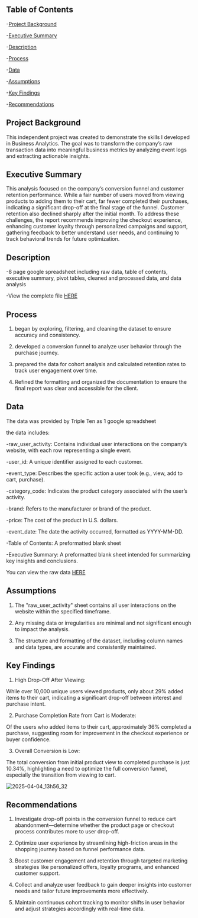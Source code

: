 ## Table of Contents

-[Project Background](#project-background)

-[Executive Summary](#executive-summary)

-[Description](#description)

-[Process](#process)

-[Data](#data)

-[Assumptions](#assumptions)

-[Key Findings](#key-findings)

-[Recommendations](#recommendations)

## Project Background

This independent project was created to demonstrate the skills I developed in Business Analytics. The goal was to transform the company’s raw transaction data into meaningful business metrics by analyzing event logs and extracting actionable insights.

## Executive Summary

This analysis focused on the company’s conversion funnel and customer retention performance. While a fair number of users moved from viewing products to adding them to their cart, far fewer completed their purchases, indicating a significant drop-off at the final stage of the funnel. Customer retention also declined sharply after the initial month. To address these challenges, the report recommends improving the checkout experience, enhancing customer loyalty through personalized campaigns and support, gathering feedback to better understand user needs, and continuing to track behavioral trends for future optimization.

## Description 
-8 page google spreadsheet including raw data, table of contents, executive summary, pivot tables, cleaned and processed data, and data analysis

-View the complete file [HERE](https://docs.google.com/spreadsheets/d/1fwACH5ajdXFL4h9kpwsh-3uihlKFVxwFghpMhBLJg1o/edit?usp=sharing)

## Process
1) began by exploring, filtering, and cleaning the dataset to ensure accuracy and consistency.

2) developed a conversion funnel to analyze user behavior through the purchase journey.
   
3) prepared the data for cohort analysis and calculated retention rates to track user engagement over time.
  
4) Refined the formatting and organized the documentation to ensure the final report was clear and accessible for the client.


## Data

The data was provided by Triple Ten as 1 google spreadsheet

the data includes:

-raw_user_activity: Contains individual user interactions on the company’s website, with each row representing a single event.

-user_id: A unique identifier assigned to each customer.

-event_type: Describes the specific action a user took (e.g., view, add to cart, purchase).

-category_code: Indicates the product category associated with the user’s activity.

-brand: Refers to the manufacturer or brand of the product.

-price: The cost of the product in U.S. dollars.

-event_date: The date the activity occurred, formatted as YYYY-MM-DD.

-Table of Contents: A preformatted blank sheet 

-Executive Summary: A preformatted blank sheet intended for summarizing key insights and conclusions.

You can view the raw data [HERE](https://docs.google.com/spreadsheets/d/1yuavBZ4OYYUD1opH-dq0d6nejREDy8f0ozumT9-yEuo/edit?usp=sharing)

## Assumptions

1) The "raw_user_activity" sheet contains all user interactions on the website within the specified timeframe.

2) Any missing data or irregularities are minimal and not significant enough to impact the analysis.

3) The structure and formatting of the dataset, including column names and data types, are accurate and consistently maintained.

## Key Findings

1) High Drop-Off After Viewing:

While over 10,000 unique users viewed products, only about 29% added items to their cart, indicating a significant drop-off between interest and purchase intent.

2) Purchase Completion Rate from Cart is Moderate:

Of the users who added items to their cart, approximately 36% completed a purchase, suggesting room for improvement in the checkout experience or buyer confidence.

3) Overall Conversion is Low:

The total conversion from initial product view to completed purchase is just 10.34%, highlighting a need to optimize the full conversion funnel, especially the transition from viewing to cart.

![2025-04-04_13h56_32](https://github.com/user-attachments/assets/41a22f7f-c2dc-40ea-9df3-c02db0da8fd6)

## Recommendations

1) Investigate drop-off points in the conversion funnel to reduce cart abandonment—determine whether the product page or checkout process contributes more to user drop-off.

2) Optimize user experience by streamlining high-friction areas in the shopping journey based on funnel performance data.

3) Boost customer engagement and retention through targeted marketing strategies like personalized offers, loyalty programs, and enhanced customer support.

4) Collect and analyze user feedback to gain deeper insights into customer needs and tailor future improvements more effectively.

5) Maintain continuous cohort tracking to monitor shifts in user behavior and adjust strategies accordingly with real-time data.



